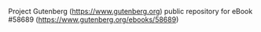 Project Gutenberg (https://www.gutenberg.org) public repository for
eBook #58689 (https://www.gutenberg.org/ebooks/58689)
